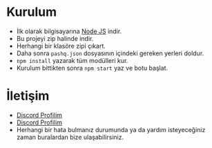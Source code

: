 # Kurulum
* İlk olarak bilgisayarına [Node JS](https://nodejs.org/en/) indir.
* Bu projeyi zip halinde indir.
* Herhangi bir klasöre zipi çıkart.
* Daha sonra `pashq.json` dosyasının içindeki gereken yerleri doldur.
* ```npm install``` yazarak tüm modülleri kur.
* Kurulum bittikten sonra ```npm start``` yaz ve botu başlat.

# İletişim
* [Discord Profilim](https://discord.com/users/913834011401519124)
* [Discord Profilim](https://discord.com/users/469555917403324439)
* Herhangi bir hata bulmanız durumunda ya da yardım isteyeceğiniz zaman buralardan bize ulaşabilirsiniz.

